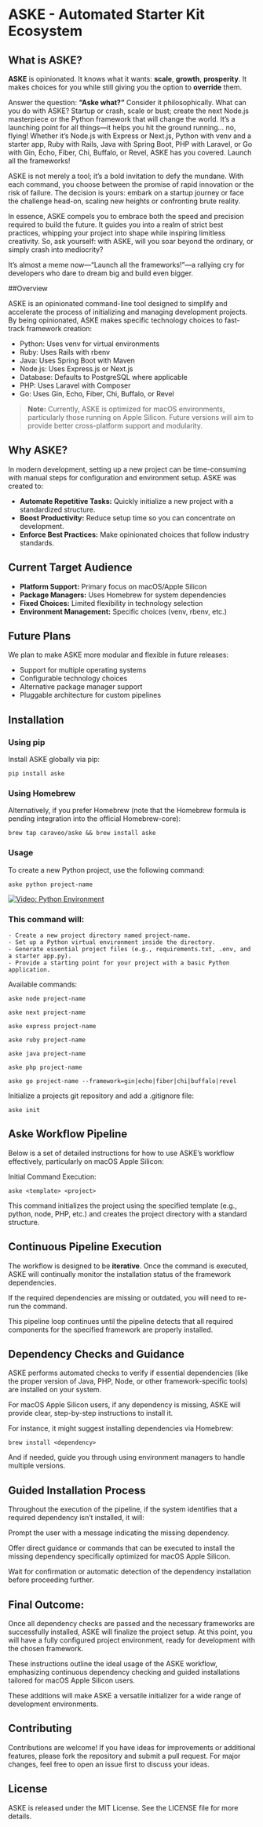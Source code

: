# ASKE - Automated Starter Kit Ecosystem

## What is ASKE?
**ASKE** is opinionated. It knows what it wants: **scale**, **growth**, **prosperity**. It makes choices for you while still giving you the option to **override** them.

Answer the question: **“Aske what?”** Consider it philosophically. What can you do with ASKE? Startup or crash, scale or bust; create the next Node.js masterpiece or the Python framework that will change the world. It’s a launching point for all things—it helps you hit the ground running… no, flying! Whether it’s Node.js with Express or Next.js, Python with venv and a starter app, Ruby with Rails, Java with Spring Boot, PHP with Laravel, or Go with Gin, Echo, Fiber, Chi, Buffalo, or Revel, ASKE has you covered. Launch all the frameworks!

ASKE is not merely a tool; it’s a bold invitation to defy the mundane. With each command, you choose between the promise of rapid innovation or the risk of failure. The decision is yours: embark on a startup journey or face the challenge head-on, scaling new heights or confronting brute reality.

In essence, ASKE compels you to embrace both the speed and precision required to build the future. It guides you into a realm of strict best practices, whipping your project into shape while inspiring limitless creativity. So, ask yourself: with ASKE, will you soar beyond the ordinary, or simply crash into mediocrity?

It’s almost a meme now—“Launch all the frameworks!”—a rallying cry for developers who dare to dream big and build even bigger.

##Overview

ASKE is an opinionated command-line tool designed to simplify and accelerate the process of initializing and managing development projects. By being opinionated, ASKE makes specific technology choices to fast-track framework creation:

- Python: Uses venv for virtual environments
- Ruby: Uses Rails with rbenv
- Java: Uses Spring Boot with Maven
- Node.js: Uses Express.js or Next.js
- Database: Defaults to PostgreSQL where applicable
- PHP: Uses Laravel with Composer
- Go: Uses Gin, Echo, Fiber, Chi, Buffalo, or Revel

> **Note:** Currently, ASKE is optimized for macOS environments, particularly those running on Apple Silicon. Future versions will aim to provide better cross-platform support and modularity.

## Why ASKE?

In modern development, setting up a new project can be time-consuming with manual steps for configuration and environment setup. ASKE was created to:

- **Automate Repetitive Tasks:** Quickly initialize a new project with a standardized structure.
- **Boost Productivity:** Reduce setup time so you can concentrate on development.
- **Enforce Best Practices:** Make opinionated choices that follow industry standards.

## Current Target Audience

- **Platform Support:** Primary focus on macOS/Apple Silicon
- **Package Managers:** Uses Homebrew for system dependencies
- **Fixed Choices:** Limited flexibility in technology selection
- **Environment Management:** Specific choices (venv, rbenv, etc.)

## Future Plans

We plan to make ASKE more modular and flexible in future releases:
- Support for multiple operating systems
- Configurable technology choices
- Alternative package manager support
- Pluggable architecture for custom pipelines

## Installation

### Using pip

Install ASKE globally via pip:

```pip install aske```

### Using Homebrew

Alternatively, if you prefer Homebrew (note that the Homebrew formula is pending integration into the official Homebrew-core):

```brew tap caraveo/aske && brew install aske```

### Usage

To create a new Python project, use the following command:

```aske python project-name```

[![Video: Python Environment](media/python-env.png)](https://youtu.be/oPxNfZsv1z8)


### This command will:
	- Create a new project directory named project-name.
	- Set up a Python virtual environment inside the directory.
	- Generate essential project files (e.g., requirements.txt, .env, and a starter app.py).
	- Provide a starting point for your project with a basic Python application.


Available commands:

```aske node project-name```

```aske next project-name```

```aske express project-name```

```aske ruby project-name```

```aske java project-name```

```aske php project-name```

```aske go project-name --framework=gin|echo|fiber|chi|buffalo|revel```

Initialize a projects git repository and add a .gitignore file:

```aske init```

## Aske Workflow Pipeline

Below is a set of detailed instructions for how to use ASKE’s workflow effectively, particularly on macOS Apple Silicon:

Initial Command Execution:

```aske <template> <project>```

This command initializes the project using the specified template (e.g., python, node, PHP, etc.) and creates the project directory with a standard structure.

## Continuous Pipeline Execution

The workflow is designed to be **iterative**. Once the command is executed, ASKE will continually monitor the installation status of the framework dependencies.

If the required dependencies are missing or outdated, you will need to re-run the command.

This pipeline loop continues until the pipeline detects that all required components for the specified framework are properly installed.

	
## Dependency Checks and Guidance

ASKE performs automated checks to verify if essential dependencies (like the proper version of Java, PHP, Node, or other framework-specific tools) are installed on your system.

For macOS Apple Silicon users, if any dependency is missing, ASKE will provide clear, step-by-step instructions to install it.
	
For instance, it might suggest installing dependencies via Homebrew:

```brew install <dependency>```

And if needed, guide you through using environment managers to handle multiple versions.

## Guided Installation Process
Throughout the execution of the pipeline, if the system identifies that a required dependency isn’t installed, it will:

Prompt the user with a message indicating the missing dependency.

Offer direct guidance or commands that can be executed to install the missing dependency specifically optimized for macOS Apple Silicon.

Wait for confirmation or automatic detection of the dependency installation before proceeding further.
	
## Final Outcome:
Once all dependency checks are passed and the necessary frameworks are successfully installed, ASKE will finalize the project setup. At this point, you will have a fully configured project environment, ready for development with the chosen framework.
	
These instructions outline the ideal usage of the ASKE workflow, emphasizing continuous dependency checking and guided installations tailored for macOS Apple Silicon users.

These additions will make ASKE a versatile initializer for a wide range of development environments.

## Contributing

Contributions are welcome! If you have ideas for improvements or additional features, please fork the repository and submit a pull request. For major changes, feel free to open an issue first to discuss your ideas.

## License

ASKE is released under the MIT License. See the LICENSE file for more details.

